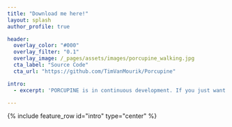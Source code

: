 ```yaml
---
title: "Download me here!"
layout: splash
author_profile: true

header:
  overlay_color: "#000"
  overlay_filter: "0.1"
  overlay_image: /_pages/assets/images/porcupine_walking.jpg
  cta_label: "Source Code"
  cta_url: "https://github.com/TimVanMourik/Porcupine"

intro:
  - excerpt: 'PORCUPINE is in continuous development. If you just want to download the latest release, you can find the installer files [here](https://github.com/TimVanMourik/Porcupine/releases/latest). If you are interested in the source code, check out the [GitHub repository](https://github.com/TimVanMourik/Porcupine).'

---
```


{% include feature_row id="intro" type="center" %}
